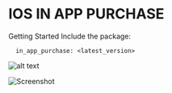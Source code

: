 # IOS IN APP PURCHASE 


Getting Started 
Include the package:

```
  in_app_purchase: <latest_version>
 ```
 
 ![alt text](https://github.com/adityaarya99/Flutter-Atom-Projects/inapp_purchase/screenshot/Device_view.png?raw=true)
 
 ![Screenshot](Device_view.png)
